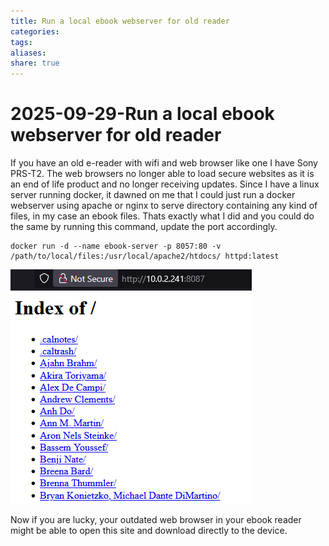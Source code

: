 ```yaml
---
title: Run a local ebook webserver for old reader
categories:
tags:
aliases:
share: true
---
```

# 2025-09-29-Run a local ebook webserver for old reader
If you have an old e-reader with wifi and web browser like one I have Sony PRS-T2. The web browsers no longer able to load secure websites as it is an end of life product and no longer receiving updates. 
Since I have a linux server running docker, it dawned on me that I could just run a docker webserver using apache or nginx to serve directory containing any kind of files, in my case an ebook files. Thats exactly what I did and you could do the same by running this command, update the port accordingly.

```
docker run -d --name ebook-server -p 8057:80 -v /path/to/local/files:/usr/local/apache2/htdocs/ httpd:latest
```

![ebook-server.png](/images/ebook-server.png)

Now if you are lucky, your outdated web browser in your ebook reader might be able to open this site and download directly to the device. 